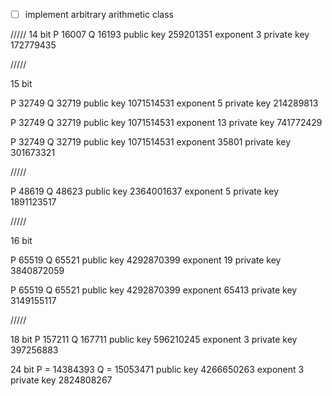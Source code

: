* [ ] implement arbitrary arithmetic class

/////
14 bit
P
16007
Q
16193
public key
259201351
exponent
3
private key
172779435

/////

15 bit

P
32749
Q
32719
public key
1071514531
exponent
5
private key
214289813

P
32749
Q
32719
public key
1071514531
exponent
13
private key
741772429

P
32749
Q
32719
public key
1071514531
exponent
35801
private key
301673321

/////

P
48619
Q
48623
public key
2364001637
exponent
5
private key
1891123517

/////

16 bit

P
65519
Q
65521
public key
4292870399
exponent
19
private key
3840872059


P
65519
Q
65521
public key
4292870399
exponent
65413
private key
3149155117




/////



18 bit
P
157211
Q
167711
public key
596210245
exponent
3
private key
397256883



24 bit
P = 14384393
Q = 15053471
public key
4266650263
exponent
3
private key
2824808267
